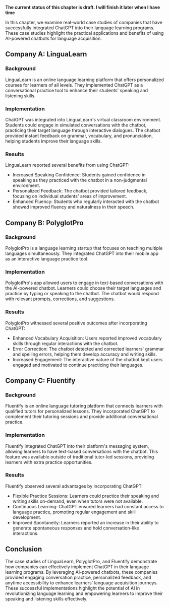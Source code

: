**The current status of this chapter is draft. I will finish it later when I have time**

In this chapter, we examine real-world case studies of companies that have successfully integrated ChatGPT into their language learning programs. These case studies highlight the practical applications and benefits of using AI-powered chatbots for language acquisition.

Company A: LinguaLearn
----------------------

### Background

LinguaLearn is an online language learning platform that offers personalized courses for learners of all levels. They implemented ChatGPT as a conversational practice tool to enhance their students' speaking and listening skills.

### Implementation

ChatGPT was integrated into LinguaLearn's virtual classroom environment. Students could engage in simulated conversations with the chatbot, practicing their target language through interactive dialogues. The chatbot provided instant feedback on grammar, vocabulary, and pronunciation, helping students improve their language skills.

### Results

LinguaLearn reported several benefits from using ChatGPT:

* Increased Speaking Confidence: Students gained confidence in speaking as they practiced with the chatbot in a non-judgmental environment.
* Personalized Feedback: The chatbot provided tailored feedback, focusing on individual students' areas of improvement.
* Enhanced Fluency: Students who regularly interacted with the chatbot showed improved fluency and naturalness in their speech.

Company B: PolyglotPro
----------------------

### Background

PolyglotPro is a language learning startup that focuses on teaching multiple languages simultaneously. They integrated ChatGPT into their mobile app as an interactive language practice tool.

### Implementation

PolyglotPro's app allowed users to engage in text-based conversations with the AI-powered chatbot. Learners could choose their target languages and practice by typing or speaking to the chatbot. The chatbot would respond with relevant prompts, corrections, and suggestions.

### Results

PolyglotPro witnessed several positive outcomes after incorporating ChatGPT:

* Enhanced Vocabulary Acquisition: Users reported improved vocabulary skills through regular interactions with the chatbot.
* Error Correction: The chatbot detected and corrected learners' grammar and spelling errors, helping them develop accuracy and writing skills.
* Increased Engagement: The interactive nature of the chatbot kept users engaged and motivated to continue practicing their languages.

Company C: Fluentify
--------------------

### Background

Fluentify is an online language tutoring platform that connects learners with qualified tutors for personalized lessons. They incorporated ChatGPT to complement their tutoring sessions and provide additional conversational practice.

### Implementation

Fluentify integrated ChatGPT into their platform's messaging system, allowing learners to have text-based conversations with the chatbot. This feature was available outside of traditional tutor-led sessions, providing learners with extra practice opportunities.

### Results

Fluentify observed several advantages by incorporating ChatGPT:

* Flexible Practice Sessions: Learners could practice their speaking and writing skills on-demand, even when tutors were not available.
* Continuous Learning: ChatGPT ensured learners had constant access to language practice, promoting regular engagement and skill development.
* Improved Spontaneity: Learners reported an increase in their ability to generate spontaneous responses and hold conversation-like interactions.

Conclusion
----------

The case studies of LinguaLearn, PolyglotPro, and Fluentify demonstrate how companies can effectively implement ChatGPT in their language learning programs. By leveraging AI-powered chatbots, these companies provided engaging conversation practice, personalized feedback, and anytime accessibility to enhance learners' language acquisition journeys. These successful implementations highlight the potential of AI in revolutionizing language learning and empowering learners to improve their speaking and listening skills effectively.
